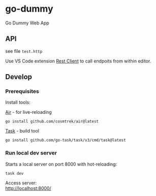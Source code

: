 # go-dummy
Go Dummy Web App

## API
see file `test.http`

Use VS Code extension [Rest Client](https://marketplace.visualstudio.com/items?itemName=humao.rest-client) to call endpoits from within editor.


## Develop

### Prerequisites
Install tools:

[Air](https://github.com/cosmtrek/air) - for live-reloading
```shell
go install github.com/cosmtrek/air@latest
```

[Task](https://taskfile.dev/installation/) - build tool
```shell
go install github.com/go-task/task/v3/cmd/task@latest
```

### Run local dev server

Starts a local server on port 8000 with hot-reloading:
```shell
task dev
```
Access server:  
[http://localhost:8000/](http://localhost:8000/)